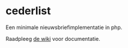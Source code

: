 # cederlist

Een minimale nieuwsbriefimplementatie in php.

Raadpleeg [de wiki](https://github.com/johanv/cederlist/wiki) voor documentatie.

